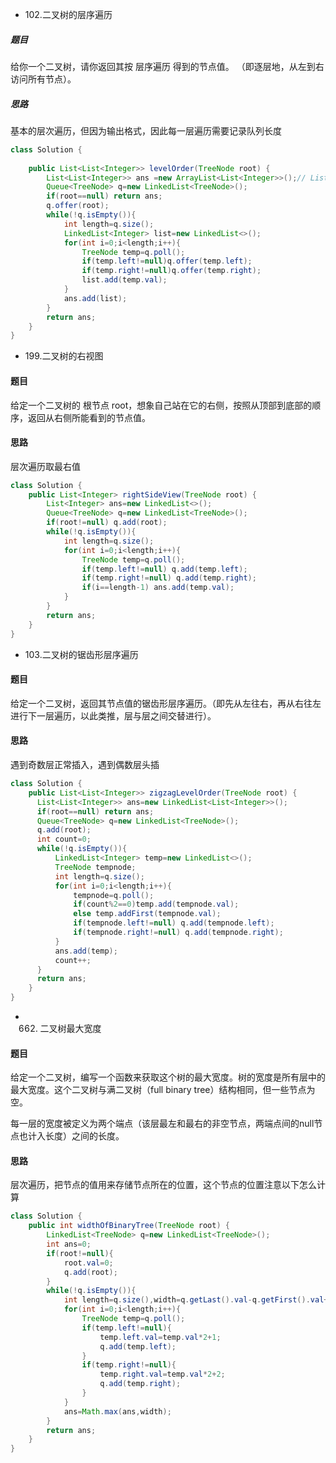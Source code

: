 *  102.二叉树的层序遍历

#####  题目
给你一个二叉树，请你返回其按 层序遍历 得到的节点值。 （即逐层地，从左到右访问所有节点）。

##### 思路

基本的层次遍历，但因为输出格式，因此每一层遍历需要记录队列长度

```java
class Solution {
    
    public List<List<Integer>> levelOrder(TreeNode root) {
        List<List<Integer>> ans =new ArrayList<List<Integer>>();// List初始化必须得ArrayList,LinkedList不行
        Queue<TreeNode> q=new LinkedList<TreeNode>();
        if(root==null) return ans;
        q.offer(root);
        while(!q.isEmpty()){
            int length=q.size();
            LinkedList<Integer> list=new LinkedList<>();
            for(int i=0;i<length;i++){
                TreeNode temp=q.poll();
                if(temp.left!=null)q.offer(temp.left);
                if(temp.right!=null)q.offer(temp.right);
                list.add(temp.val);
            }
            ans.add(list);
        }
        return ans;
    }
}
```
*  199.二叉树的右视图
#### 题目
给定一个二叉树的 根节点 root，想象自己站在它的右侧，按照从顶部到底部的顺序，返回从右侧所能看到的节点值。
#### 思路
层次遍历取最右值
```java
class Solution {
    public List<Integer> rightSideView(TreeNode root) {
        List<Integer> ans=new LinkedList<>();
        Queue<TreeNode> q=new LinkedList<TreeNode>();
        if(root!=null) q.add(root);
        while(!q.isEmpty()){
            int length=q.size();
            for(int i=0;i<length;i++){
                TreeNode temp=q.poll();
                if(temp.left!=null) q.add(temp.left);
                if(temp.right!=null) q.add(temp.right);
                if(i==length-1) ans.add(temp.val);
            }
        }
        return ans;
    }
}
```
*  103.二叉树的锯齿形层序遍历
#### 题目
给定一个二叉树，返回其节点值的锯齿形层序遍历。（即先从左往右，再从右往左进行下一层遍历，以此类推，层与层之间交替进行）。

#### 思路

遇到奇数层正常插入，遇到偶数层头插

```java
class Solution {
    public List<List<Integer>> zigzagLevelOrder(TreeNode root) {
      List<List<Integer>> ans=new LinkedList<List<Integer>>();
      if(root==null) return ans;
      Queue<TreeNode> q=new LinkedList<TreeNode>();
      q.add(root);
      int count=0;
      while(!q.isEmpty()){
          LinkedList<Integer> temp=new LinkedList<>();
          TreeNode tempnode;
          int length=q.size();
          for(int i=0;i<length;i++){
              tempnode=q.poll();
              if(count%2==0)temp.add(tempnode.val);
              else temp.addFirst(tempnode.val);
              if(tempnode.left!=null) q.add(tempnode.left);
              if(tempnode.right!=null) q.add(tempnode.right);
          }
          ans.add(temp);
          count++;
      }  
      return ans;
    }
}
```
*  662. 二叉树最大宽度
#### 题目
给定一个二叉树，编写一个函数来获取这个树的最大宽度。树的宽度是所有层中的最大宽度。这个二叉树与满二叉树（full binary tree）结构相同，但一些节点为空。

每一层的宽度被定义为两个端点（该层最左和最右的非空节点，两端点间的null节点也计入长度）之间的长度。

#### 思路

层次遍历，把节点的值用来存储节点所在的位置，这个节点的位置注意以下怎么计算

```java
class Solution {
    public int widthOfBinaryTree(TreeNode root) {
        LinkedList<TreeNode> q=new LinkedList<TreeNode>();
        int ans=0;
        if(root!=null){
            root.val=0;
            q.add(root);
        } 
        while(!q.isEmpty()){
            int length=q.size(),width=q.getLast().val-q.getFirst().val+1;
            for(int i=0;i<length;i++){
                TreeNode temp=q.poll();
                if(temp.left!=null){
                    temp.left.val=temp.val*2+1;
                    q.add(temp.left);
                }
                if(temp.right!=null){
                    temp.right.val=temp.val*2+2;
                    q.add(temp.right);
                }
            }
            ans=Math.max(ans,width);
        }
        return ans;
    }
}
```
